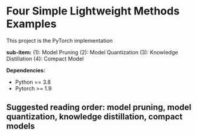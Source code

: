 # Four Simple Lightweight Methods Examples

This project is the PyTorch implementation

**sub-item:**
(1): Model Pruning
(2): Model Quantization
(3): Knowledge Distillation
(4): Compact Model

**Dependencies:**
- Python == 3.8
- Pytorch >= 1.9

## Suggested reading order: model pruning, model quantization, knowledge distillation, compact models